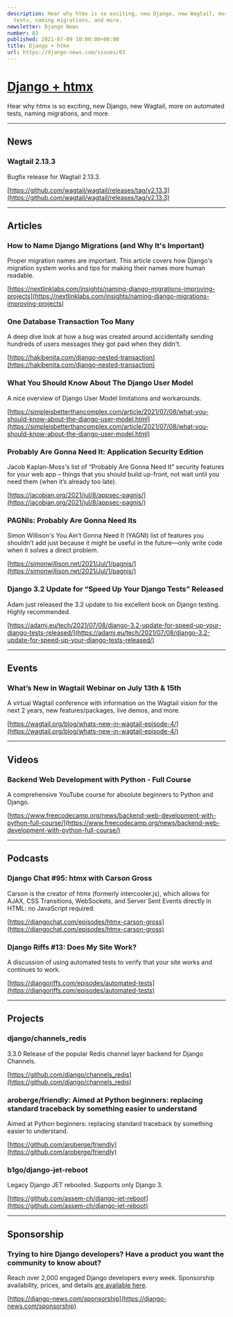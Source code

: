 ```yaml
---
description: Hear why htmx is so exciting, new Django, new Wagtail, more on automated
  tests, naming migrations, and more.
newsletter: Django News
number: 83
published: 2021-07-09 10:00:00+00:00
title: Django + htmx
url: https://django-news.com/issues/83
---
```


# [Django + htmx](https://django-news.com/issues/83)

Hear why htmx is so exciting, new Django, new Wagtail, more on automated tests, naming migrations, and more.

----

## News

### Wagtail 2.13.3

<p>Bugfix release for Wagtail 2.13.3.</p>

[https://github.com/wagtail/wagtail/releases/tag/v2.13.3](https://github.com/wagtail/wagtail/releases/tag/v2.13.3)

----

## Articles

### How to Name Django Migrations (and Why It's Important)

<p>Proper migration names are important. This article covers how Django's migration system works and tips for making their names more human readable.</p>

[https://nextlinklabs.com/insights/naming-django-migrations-improving-projects](https://nextlinklabs.com/insights/naming-django-migrations-improving-projects)

### One Database Transaction Too Many

<p>A deep dive look at how a bug was created around accidentally sending hundreds of users messages they got paid when they didn't.</p>

[https://hakibenita.com/django-nested-transaction](https://hakibenita.com/django-nested-transaction)

### What You Should Know About The Django User Model

<p>A nice overview of Django User Model limitations and workarounds.</p>

[https://simpleisbetterthancomplex.com/article/2021/07/08/what-you-should-know-about-the-django-user-model.html](https://simpleisbetterthancomplex.com/article/2021/07/08/what-you-should-know-about-the-django-user-model.html)

### Probably Are Gonna Need It: Application Security Edition

<p>Jacob Kaplan-Moss's list of “Probably Are Gonna Need It” security features for your web app – things that you should build up-front, not wait until you need them (when it’s already too late).</p>

[https://jacobian.org/2021/jul/8/appsec-pagnis/](https://jacobian.org/2021/jul/8/appsec-pagnis/)

### PAGNIs: Probably Are Gonna Need Its

<p>Simon Willison's You Ain’t Gonna Need It (YAGNI) list of features you shouldn’t add just because it might be useful in the future—only write code when it solves a direct problem.</p>

[https://simonwillison.net/2021/Jul/1/pagnis/](https://simonwillison.net/2021/Jul/1/pagnis/)

### Django 3.2 Update for “Speed Up Your Django Tests” Released

<p>Adam just released the 3.2 update to his excellent book on Django testing. Highly recommended.</p>

[https://adamj.eu/tech/2021/07/08/django-3.2-update-for-speed-up-your-django-tests-released/](https://adamj.eu/tech/2021/07/08/django-3.2-update-for-speed-up-your-django-tests-released/)

----

## Events

### What’s New in Wagtail Webinar on July 13th & 15th

<p>A virtual Wagtail conference with information on the Wagtail vision for the next 2 years, new features/packages, live demos, and more.</p>

[https://wagtail.org/blog/whats-new-in-wagtail-episode-4/](https://wagtail.org/blog/whats-new-in-wagtail-episode-4/)

----

## Videos

### Backend Web Development with Python - Full Course

<p>A comprehensive YouTube course for absolute beginners to Python and Django.</p>

[https://www.freecodecamp.org/news/backend-web-development-with-python-full-course/](https://www.freecodecamp.org/news/backend-web-development-with-python-full-course/)

----

## Podcasts

### Django Chat #95: htmx with Carson Gross

<p>Carson is the creator of htmx (formerly intercooler.js), which allows for AJAX, CSS Transitions, WebSockets, and Server Sent Events directly in HTML: no JavaScript required.</p>

[https://djangochat.com/episodes/htmx-carson-gross](https://djangochat.com/episodes/htmx-carson-gross)

### Django Riffs #13: Does My Site Work?

<p>A discussion of using automated tests to verify that your site works and continues to work.</p>

[https://djangoriffs.com/episodes/automated-tests](https://djangoriffs.com/episodes/automated-tests)

----

## Projects

### django/channels_redis

<p>3.3.0 Release of the popular Redis channel layer backend for Django Channels.</p>

[https://github.com/django/channels_redis](https://github.com/django/channels_redis)

### aroberge/friendly: Aimed at Python beginners: replacing standard traceback by something easier to understand

<p>Aimed at Python beginners: replacing standard traceback by something easier to understand.</p>

[https://github.com/aroberge/friendly](https://github.com/aroberge/friendly)

### b1go/django-jet-reboot

<p>Legacy Django JET rebooted. Supports only Django 3.</p>

[https://github.com/assem-ch/django-jet-reboot](https://github.com/assem-ch/django-jet-reboot)

----

## Sponsorship

### Trying to hire Django developers? Have a product you want the community to know about?

<p>Reach over 2,000 engaged Django developers every week. Sponsorship availability, prices, and details <a href="https://cur.at/kR8sFHF">are available here</a>.</p>

[https://django-news.com/sponsorship](https://django-news.com/sponsorship)